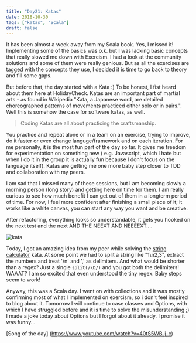 ```yaml
---
title: "Day21: Katas"
date: 2018-10-30
tags: ["katas", "Scala"]
draft: false
---
```

It has been almost a week away from my Scala book. Yes, I missed it! Implementing some of the basics was o.k. but I was lacking basic concepts that really slowed me down with Exercism. I had a look at the community solutions and some of them were really genious. But as all the exercises are tagged with the concepts they use, I decided it is time to go back to theory and fill some gaps.

But before that, the day started with a Kata :) To be honest, I fist heard about them here at HolidayCheck. Katas are an important part of martial arts - as found in Wikipedia "Kata, a Japanese word, are detailed choreographed patterns of movements practiced either solo or in pairs.". Well this is somehow the case for software katas, as well.

> Coding Katas are all about practicing the craftsmanship.

You practice and repeat alone or in a team on an exercise, trying to improve, do it faster or even change languge/framework and on each iteration. For me personally, it is the most fun part of the day so far. It gives me freedom for experimentation on something new ( e.g. Javascript, which I hate but when I do it in the group it is actually fun because I don't focus on the language itself). Katas are getting me one more baby step closer to TDD and collaboration with my peers.

I am sad that I missed many of these sessions, but I am becoming slowly a morning person (long story) and getting here on time for them. I am really curious to see how much benefit I can get out of them in a longterm period of time. For now, I feel more confident after finishing a small piece of it; it works like a white canvas, you can start any way you want and be creative.

After refactoring, everything looks so understandable, it gets you hooked on the next test and the next AND THE NEEXT AND NEEEEXT....

![kata](/images/kata.jpg)  

 Today, I got an amazing idea from my peer while solving the [string calculator](http://osherove.com/tdd-kata-1/) kata. At some point we had to split a string like "1\n2,3", extract the numbers and treat '\n' and ',' as delimiters. And what would be shorter than a regex? Just a single ``split(/\D/)`` and you got both the delimiters! WAAAT? I am so excited that even understood the tiny regex. Baby steps seem to work!

Anyway, this was a Scala day. I went on with collections and it was mostly confirming most of what I implemented on exercism, so i don't feel inspired to blog about it. Tomorrow I will continue to case classes and Options, with which I have struggled before and it is time to solve the misunderstanding ;) I made a joke today about Options but I forgot about it already. I promise it was funny...


[Song of the day] (https://www.youtube.com/watch?v=40tS5WB-j-c)

